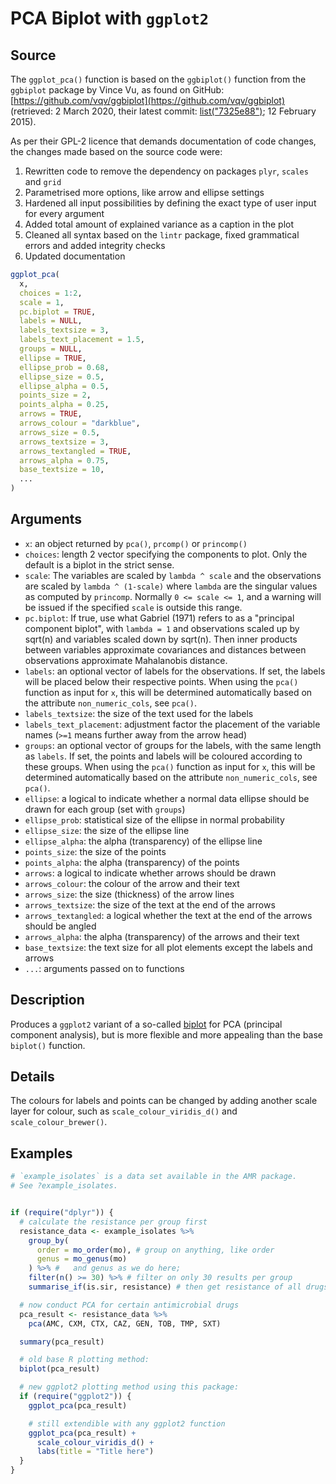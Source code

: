 # PCA Biplot with `ggplot2`

## Source

The `ggplot_pca()` function is based on the `ggbiplot()` function from the `ggbiplot` package by Vince Vu, as found on GitHub: [https://github.com/vqv/ggbiplot](https://github.com/vqv/ggbiplot) (retrieved: 2 March 2020, their latest commit: [list("7325e88")](https://github.com/vqv/ggbiplot/commit/7325e880485bea4c07465a0304c470608fffb5d9); 12 February 2015).

As per their GPL-2 licence that demands documentation of code changes, the changes made based on the source code were:

1. Rewritten code to remove the dependency on packages `plyr`, `scales` and `grid`
2. Parametrised more options, like arrow and ellipse settings
3. Hardened all input possibilities by defining the exact type of user input for every argument
4. Added total amount of explained variance as a caption in the plot
5. Cleaned all syntax based on the `lintr` package, fixed grammatical errors and added integrity checks
6. Updated documentation

```r
ggplot_pca(
  x,
  choices = 1:2,
  scale = 1,
  pc.biplot = TRUE,
  labels = NULL,
  labels_textsize = 3,
  labels_text_placement = 1.5,
  groups = NULL,
  ellipse = TRUE,
  ellipse_prob = 0.68,
  ellipse_size = 0.5,
  ellipse_alpha = 0.5,
  points_size = 2,
  points_alpha = 0.25,
  arrows = TRUE,
  arrows_colour = "darkblue",
  arrows_size = 0.5,
  arrows_textsize = 3,
  arrows_textangled = TRUE,
  arrows_alpha = 0.75,
  base_textsize = 10,
  ...
)
```

## Arguments

- `x`: an object returned by `pca()`, `prcomp()` or `princomp()`
- `choices`: length 2 vector specifying the components to plot. Only the default is a biplot in the strict sense.
- `scale`: The variables are scaled by `lambda ^ scale` and the observations are scaled by `lambda ^ (1-scale)` where `lambda` are the singular values as computed by `princomp`. Normally `0 <= scale <= 1`, and a warning will be issued if the specified `scale` is outside this range.
- `pc.biplot`: If true, use what Gabriel (1971) refers to as a "principal component biplot", with `lambda = 1` and observations scaled up by sqrt(n) and variables scaled down by sqrt(n). Then inner products between variables approximate covariances and distances between observations approximate Mahalanobis distance.
- `labels`: an optional vector of labels for the observations. If set, the labels will be placed below their respective points. When using the `pca()` function as input for `x`, this will be determined automatically based on the attribute `non_numeric_cols`, see `pca()`.
- `labels_textsize`: the size of the text used for the labels
- `labels_text_placement`: adjustment factor the placement of the variable names (`>=1` means further away from the arrow head)
- `groups`: an optional vector of groups for the labels, with the same length as `labels`. If set, the points and labels will be coloured according to these groups. When using the `pca()` function as input for `x`, this will be determined automatically based on the attribute `non_numeric_cols`, see `pca()`.
- `ellipse`: a logical to indicate whether a normal data ellipse should be drawn for each group (set with `groups`)
- `ellipse_prob`: statistical size of the ellipse in normal probability
- `ellipse_size`: the size of the ellipse line
- `ellipse_alpha`: the alpha (transparency) of the ellipse line
- `points_size`: the size of the points
- `points_alpha`: the alpha (transparency) of the points
- `arrows`: a logical to indicate whether arrows should be drawn
- `arrows_colour`: the colour of the arrow and their text
- `arrows_size`: the size (thickness) of the arrow lines
- `arrows_textsize`: the size of the text at the end of the arrows
- `arrows_textangled`: a logical whether the text at the end of the arrows should be angled
- `arrows_alpha`: the alpha (transparency) of the arrows and their text
- `base_textsize`: the text size for all plot elements except the labels and arrows
- `...`: arguments passed on to functions

## Description

Produces a `ggplot2` variant of a so-called [biplot](https://en.wikipedia.org/wiki/Biplot) for PCA (principal component analysis), but is more flexible and more appealing than the base `biplot()` function.

## Details

The colours for labels and points can be changed by adding another scale layer for colour, such as `scale_colour_viridis_d()` and `scale_colour_brewer()`.

## Examples

```r
# `example_isolates` is a data set available in the AMR package.
# See ?example_isolates.


if (require("dplyr")) {
  # calculate the resistance per group first
  resistance_data <- example_isolates %>%
    group_by(
      order = mo_order(mo), # group on anything, like order
      genus = mo_genus(mo)
    ) %>% #   and genus as we do here;
    filter(n() >= 30) %>% # filter on only 30 results per group
    summarise_if(is.sir, resistance) # then get resistance of all drugs

  # now conduct PCA for certain antimicrobial drugs
  pca_result <- resistance_data %>%
    pca(AMC, CXM, CTX, CAZ, GEN, TOB, TMP, SXT)

  summary(pca_result)

  # old base R plotting method:
  biplot(pca_result)

  # new ggplot2 plotting method using this package:
  if (require("ggplot2")) {
    ggplot_pca(pca_result)

    # still extendible with any ggplot2 function
    ggplot_pca(pca_result) +
      scale_colour_viridis_d() +
      labs(title = "Title here")
  }
}
```



